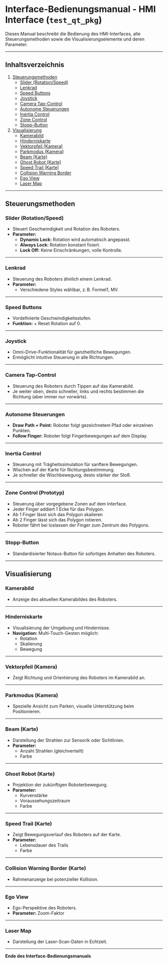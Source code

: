 # Interface-Bedienungsmanual - HMI Interface (`test_qt_pkg`)

Dieses Manual beschreibt die Bedienung des HMI-Interfaces, alle Steuerungsmethoden sowie die Visualisierungselemente und deren Parameter.

---

## Inhaltsverzeichnis

1. [Steuerungsmethoden](#steuerungsmethoden)  
   - [Slider (Rotation/Speed)](#slider-rotationspeed)  
   - [Lenkrad](#lenkrad)  
   - [Speed Buttons](#speed-buttons)  
   - [Joystick](#joystick)  
   - [Camera Tap-Control](#camera-tap-control)  
   - [Autonome Steuerungen](#autonome-steuerungen)  
   - [Inertia Control](#inertia-control)  
   - [Zone Control](#zone-control)  
   - [Stopp-Button](#stopp-button)  
2. [Visualisierung](#visualisierung)  
   - [Kamerabild](#kamerabild)  
   - [Hinderniskarte](#hinderniskarte)  
   - [Vektorpfeil (Kamera)](#vektorpfeil-kamera)  
   - [Parkmodus (Kamera)](#parkmodus-kamera)  
   - [Beam (Karte)](#beam-karte)  
   - [Ghost Robot (Karte)](#ghost-robot-karte)  
   - [Speed Trail (Karte)](#speed-trail-karte)  
   - [Collision Warning Border](#collision-warning-border)  
   - [Ego View](#ego-view)  
   - [Laser Map](#laser-map)  

---

## Steuerungsmethoden

### Slider (Rotation/Speed)

- Steuert Geschwindigkeit und Rotation des Roboters.  
- **Parameter:**
  - **Dynamic Lock:** Rotation wird automatisch angepasst.  
  - **Always Lock:** Rotation konstant fixiert.  
  - **Lock Off:** Keine Einschränkungen, volle Kontrolle.  

---

### Lenkrad

- Steuerung des Roboters ähnlich einem Lenkrad.  
- **Parameter:**
  - Verschiedene Styles wählbar, z. B. Formel1, MV.  

---

### Speed Buttons

- Vordefinierte Geschwindigkeitsstufen.  
- **Funktion:** + Reset Rotation auf 0.  

---

### Joystick

- Omni-Drive-Funktionalität für ganzheitliche Bewegungen.  
- Ermöglicht intuitive Steuerung in alle Richtungen.  

---

### Camera Tap-Control

- Steuerung des Roboters durch Tippen auf das Kamerabild.
- Je weiter oben, desto schneller, links und rechts bestimmen die Richtung (aber immer nur vorwärts).

---

### Autonome Steuerungen

- **Draw Path + Point:** Roboter folgt gezeichnetem Pfad oder einzelnen Punkten.  
- **Follow Finger:** Roboter folgt Fingerbewegungen auf dem Display.  

---

### Inertia Control

- Steuerung mit Trägheitssimulation für sanftere Bewegungen.
- Wischen auf der Karte für Richtungsbestimmung.
- Je schneller die Wischbewegung, desto stärker der Stoß.

---

### Zone Control (Prototyp)

- Steuerung über vorgegebene Zonen auf dem Interface.
- Jeder Finger addiert 1 Ecke für das Polygon.
- Ab 1 Finger lässt sich das Polygon skalieren
- Ab 2 Finger lässt sich das Polygon rotieren.
- Roboter fährt bei loslassen der Finger zum Zentrum des Polygons.

---

### Stopp-Button

- Standardisierter Notaus-Button für sofortiges Anhalten des Roboters.  

---

## Visualisierung

### Kamerabild

- Anzeige des aktuellen Kamerabildes des Roboters.  

---

### Hinderniskarte

- Visualisierung der Umgebung und Hindernisse.  
- **Navigation:** Multi-Touch-Gesten möglich:
  - Rotation  
  - Skalierung  
  - Bewegung  

---

### Vektorpfeil (Kamera)

- Zeigt Richtung und Orientierung des Roboters im Kamerabild an.  

---

### Parkmodus (Kamera)

- Spezielle Ansicht zum Parken, visuelle Unterstützung beim Positionieren.  

---

### Beam (Karte)

- Darstellung der Strahlen zur Sensorik oder Sichtlinien.  
- **Parameter:**
  - Anzahl Strahlen (gleichverteilt)  
  - Farbe  

---

### Ghost Robot (Karte)

- Projektion der zukünftigen Roboterbewegung.  
- **Parameter:**
  - Kurvenstärke  
  - Voraussehungszeitraum  
  - Farbe  

---

### Speed Trail (Karte)

- Zeigt Bewegungsverlauf des Roboters auf der Karte.  
- **Parameter:**
  - Lebensdauer des Trails  
  - Farbe  

---

### Collision Warning Border (Karte)

- Rahmenanzeige bei potenzieller Kollision.  

---

### Ego View

- Ego-Perspektive des Roboters.  
- **Parameter:** Zoom-Faktor  

---

### Laser Map

- Darstellung der Laser-Scan-Daten in Echtzeit.  

---

**Ende des Interface-Bedienungsmanuals**
